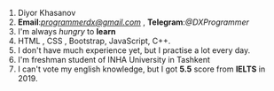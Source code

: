 1. Diyor Khasanov
2. **Email**:*programmerdx@gmail.com* , **Telegram**:*@DXProgrammer*
3. I'm always *hungry* to **learn**
4. HTML , CSS , Bootstrap,  JavaScript, C++.
5. I don't have much experience yet, but I practise a lot every day.
6. I'm freshman student of INHA University in Tashkent
7. I can't vote my english knowledge, but I got **5.5** score from **IELTS** in 2019.
